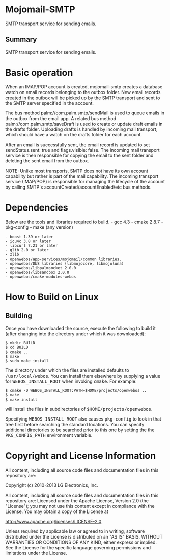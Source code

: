 Mojomail-SMTP
==============

SMTP transport service for sending emails.

Summary
----------
SMTP transport service for sending emails.

# Basic operation

When an IMAP/POP account is created, mojomail-smtp creates a database watch
on email records belonging to the outbox folder. New email records created
in the outbox will be picked up by the SMTP transport and sent to the SMTP
server specified in the account.

The bus method palm://com.palm.smtp/sendMail is used to queue emails in
the outbox from the email app. A related bus method
palm://com.palm.smtp/saveDraft is used to create or update draft emails
in the drafts folder. Uploading drafts is handled by incoming mail
transport, which should have a watch on the drafts folder for each account.

After an email is successfully sent, the email record is updated to set
sendStatus.sent: true and flags.visible: false. The incoming mail transport
service is then responsible for copying the email to the sent folder
and deleting the sent email from the outbox.

NOTE: Unlike most transports, SMTP does not have its own account capability
but rather is part of the mail capability. The incoming transport service
(IMAP/POP) is responsible for managing the lifecycle of the account by
calling SMTP's accountCreated/accountEnabled/etc bus methods.

Dependencies
============
Below are the tools and libraries required to build.
	- gcc 4.3
	- cmake 2.8.7 
	- pkg-config
	- make (any version)

	- boost 1.39 or later
	- icu4c 3.8 or later
	- libcurl 7.21 or later
	- glib 2.0 or later
	- zlib
	- openwebos/app-services/mojomail/common libraries.
	- openwebos/Db8 libraries (libmojocore, libmojoluna)
	- openwebos/libpalmsocket 2.0.0
	- openwebos/libsandbox 2.0.0
	- openwebos/cmake-modules-webos

How to Build on Linux
=====================

## Building

Once you have downloaded the source, execute the following to build it (after
changing into the directory under which it was downloaded):

    $ mkdir BUILD
    $ cd BUILD
    $ cmake ..
    $ make
    $ sudo make install

The directory under which the files are installed defaults to
<tt>/usr/local/webos</tt>.
You can install them elsewhere by supplying a value for
<tt>WEBOS_INSTALL_ROOT</tt>
when invoking <tt>cmake</tt>. For example:

    $ cmake -D WEBOS_INSTALL_ROOT:PATH=$HOME/projects/openwebos ..
    $ make
    $ make install

will install the files in subdirectories of <tt>$HOME/projects/openwebos</tt>.

Specifying <tt>WEBOS_INSTALL_ROOT</tt> also causes <tt>pkg-config</tt> to look
in that tree first before searching the standard locations. You can specify
additional directories to be searched prior to this one by setting the
the <tt>PKG_CONFIG_PATH</tt> environment variable.

# Copyright and License Information

All content, including all source code files and documentation files in this repository are: 

 Copyright (c) 2010-2013 LG Electronics, Inc.

All content, including all source code files and documentation files in this repository are:
Licensed under the Apache License, Version 2.0 (the "License");
you may not use this content except in compliance with the License.
You may obtain a copy of the License at

http://www.apache.org/licenses/LICENSE-2.0

Unless required by applicable law or agreed to in writing, software
distributed under the License is distributed on an "AS IS" BASIS,
WITHOUT WARRANTIES OR CONDITIONS OF ANY KIND, either express or implied.
See the License for the specific language governing permissions and
limitations under the License.
